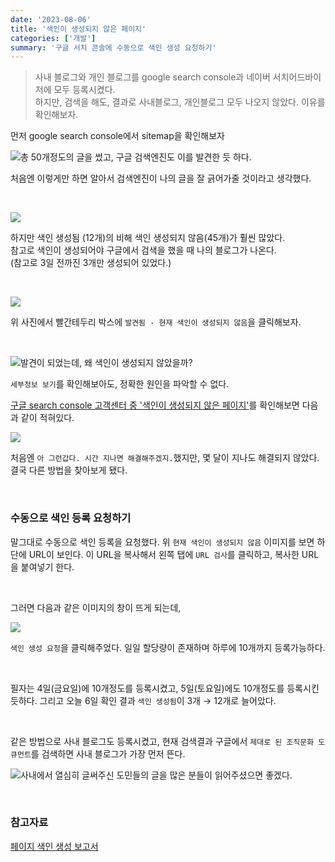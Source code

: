 ```yaml
---
date: '2023-08-06'
title: '색인이 생성되지 않은 페이지'
categories: ['개발']
summary: '구글 서치 콘솔에 수동으로 색인 생성 요청하기'
---
```


> 사내 블로그와 개인 블로그를 google search console과 네이버 서치어드바이저에 모두 등록시켰다.  
> 하지만, 검색을 해도, 결과로 사내블로그, 개인블로그 모두 나오지 않았다.
> 이유를 확인해보자.

먼저 google search console에서 sitemap을 확인해보자

![총 50개정도의 글을 썼고, 구글 검색엔진도 이를 발견한 듯 하다.](./google-search-console-1.png)

처음엔 이렇게만 하면 알아서 검색엔진이 나의 글을 잘 긁어가줄 것이라고 생각했다.

<br>

![](./google-search-console-2.png)

하지만 색인 생성됨 (12개)의 비해 색인 생성되지 않음(45개)가 훨씬 많았다.  
참고로 색인이 생성되어야 구글에서 검색을 했을 때 나의 블로그가 나온다.  
(참고로 3일 전까진 3개만 생성되어 있었다.)

<br>

![](./google-search-console-3.png)

위 사진에서 빨간테두리 박스에 `발견됨 - 현재 색인이 생성되지 않음`을 클릭해보자.

<br>

![발견이 되었는데, 왜 색인이 생성되지 않았을까?](./google-search-console-4.png)

`세부정보 보기`를 확인해보아도, 정확한 원인을 파악할 수 없다.

[구글 search console 고객센터 중 '색인이 생성되지 않은 페이지']()를 확인해보면 다음과 같이 적혀있다.

![](./google-search-console-5.png)

처음엔 `아 그런갑다. 시간 지나면 해결해주겠지.`했지만, 몇 달이 지나도 해결되지 않았다. 결국 다른 방법을 찾아보게 됐다.

<br>

### 수동으로 색인 등록 요청하기

말그대로 수동으로 색인 등록을 요청했다.
위 `현재 색인이 생성되지 않음` 이미지를 보면 하단에 URL이 보인다.
이 URL을 복사해서 왼쪽 탭에 `URL 검사`를 클릭하고, 복사한 URL을 붙여넣기 한다.

<br>

그러면 다음과 같은 이미지의 창이 뜨게 되는데,

![](./google-search-console-6.png)

`색인 생성 요청`을 클릭해주었다.
일일 할당량이 존재하며 하루에 10개까지 등록가능하다.

<br>

필자는 4일(금요일)에 10개정도를 등록시켰고, 5일(토요일)에도 10개정도를 등록시킨 듯하다. 그리고 오늘 6일 확인 결과 `색인 생성됨`이 3개 → 12개로 늘어았다.

<br>

같은 방법으로 사내 블로그도 등록시켰고, 현재 검색결과 구글에서 `제대로 된 조직문화 도큐먼트`를 검색하면 사내 블로그가 가장 먼저 뜬다.

![사내에서 열심히 글써주신 도민들의 글을 많은 분들이 읽어주셨으면 좋겠다.](./search-result-blog.png)

<br>

### 참고자료

[페이지 색인 생성 보고서](https://support.google.com/webmasters/answer/7440203#discovered__unclear_status&zippy=%2C%EB%B9%84%EC%A0%84%EB%AC%B8%EA%B0%80-%EC%82%AC%EC%9A%A9-%EA%B0%80%EC%9D%B4%EB%93%9C)
